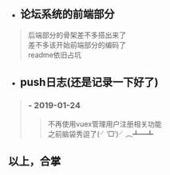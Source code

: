 - ## 论坛系统的前端部分
> 后端部分的骨架差不多搭出来了</br>
> 差不多该开始前端部分的编码了</br>
> readme依旧占坑
- ## push日志(还是记录一下好了)
> ### - 2019-01-24
>> 不再使用vuex管理用户注册相关功能</br>
>> 之前脑袋秀逗了(╯‵□′)╯︵┻━┻
## 以上，合掌
